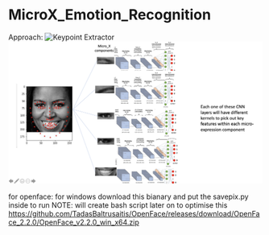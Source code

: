 # MicroX_Emotion_Recognition

Approach:
![Keypoint Extractor](../MicroX_Emotion_Recognition/res/keypoint_extract.png)
![Model Overview](res/microX_overview.png)

for openface:
for windows download this bianary and put the savepix.py inside to run
NOTE: will create bash script later on to optimise this
https://github.com/TadasBaltrusaitis/OpenFace/releases/download/OpenFace_2.2.0/OpenFace_v2.2.0_win_x64.zip
